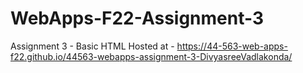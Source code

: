 # WebApps-F22-Assignment-3
Assignment 3 - Basic HTML
Hosted at - https://44-563-web-apps-f22.github.io/44563-webapps-assignment-3-DivyasreeVadlakonda/